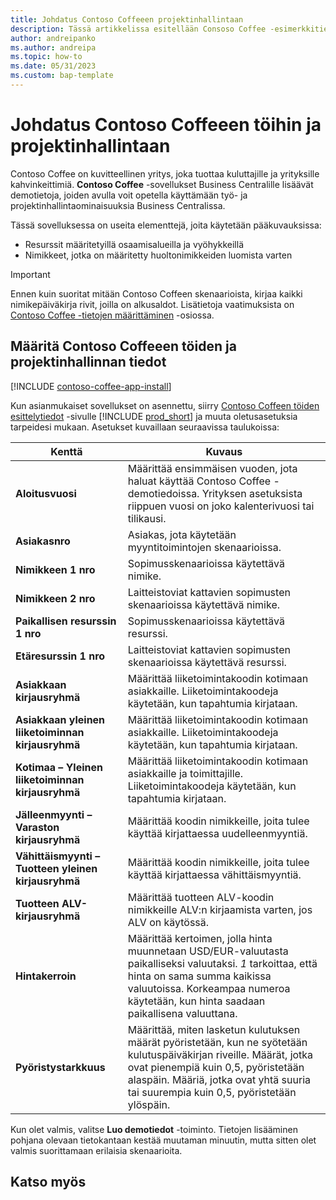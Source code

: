 ```yaml
---
title: Johdatus Contoso Coffeeen projektinhallintaan
description: Tässä artikkelissa esitellään Consoso Coffee -esimerkkitietoja töiden ja projektinhallinnan osalta.
author: andreipanko
ms.author: andreipa
ms.topic: how-to
ms.date: 05/31/2023
ms.custom: bap-template
---
```


# <a name="introduction-to-contoso-coffee-jobs-and-project-management"></a>Johdatus Contoso Coffeeen töihin ja projektinhallintaan

Contoso Coffee on kuvitteellinen yritys, joka tuottaa kuluttajille ja yrityksille kahvinkeittimiä. **Contoso Coffee** -sovellukset Business Centralille lisäävät demotietoja, joiden avulla voit opetella käyttämään työ- ja projektinhallintaominaisuuksia Business Centralissa.

Tässä sovelluksessa on useita elementtejä, joita käytetään pääkuvauksissa:

- Resurssit määritetyillä osaamisalueilla ja vyöhykkeillä
- Nimikkeet, jotka on määritetty huoltonimikkeiden luomista varten

> [!IMPORTANT]
> Ennen kuin suoritat mitään Contoso Coffeen skenaarioista, kirjaa kaikki nimikepäiväkirja rivit, joilla on alkusaldot. Lisätietoja vaatimuksista on [Contoso Coffee -tietojen määrittäminen](#set-up-contoso-coffee-jobs-and-project-management-data) -osiossa.
>
> 
## <a name="set-up-contoso-coffee-jobs-and-project-management-data"></a>Määritä Contoso Coffeeen töiden ja projektinhallinnan tiedot

[!INCLUDE [contoso-coffee-app-install](../../includes/contoso-coffee-app-install.md)]

Kun asianmukaiset sovellukset on asennettu, siirry [Contoso Coffeen töiden esittelytiedot](https://businesscentral.dynamics.com/?page=4767) -sivulle [!INCLUDE [prod_short](../../includes/prod_short.md)] ja muuta oletusasetuksia tarpeidesi mukaan. Asetukset kuvaillaan seuraavissa taulukoissa:  

|Kenttä  |Kuvaus  |
|---------|---------|
|**Aloitusvuosi** |Määrittää ensimmäisen vuoden, jota haluat käyttää Contoso Coffee -demotiedoissa. Yrityksen asetuksista riippuen vuosi on joko kalenterivuosi tai tilikausi.|
|**Asiakasnro**  |Asiakas, jota käytetään myyntitoimintojen skenaarioissa.|
|**Nimikkeen 1 nro**  |Sopimusskenaarioissa käytettävä nimike.|
|**Nimikkeen 2 nro**  |Laitteistoviat kattavien sopimusten skenaarioissa käytettävä nimike.|
|**Paikallisen resurssin 1 nro**  |Sopimusskenaarioissa käytettävä resurssi.|
|**Etäresurssin 1 nro**  |Laitteistoviat kattavien sopimusten skenaarioissa käytettävä resurssi.|
|**Asiakkaan kirjausryhmä**|Määrittää liiketoimintakoodin kotimaan asiakkaille. Liiketoimintakoodeja käytetään, kun tapahtumia kirjataan. |
|**Asiakkaan yleinen liiketoiminnan kirjausryhmä**|Määrittää liiketoimintakoodin kotimaan asiakkaille. Liiketoimintakoodeja käytetään, kun tapahtumia kirjataan. |
|**Kotimaa – Yleinen liiketoiminnan kirjausryhmä**|Määrittää liiketoimintakoodin kotimaan asiakkaille ja toimittajille. Liiketoimintakoodeja käytetään, kun tapahtumia kirjataan. |
|**Jälleenmyynti – Varaston kirjausryhmä**    |Määrittää koodin nimikkeille, joita tulee käyttää kirjattaessa uudelleenmyyntiä.|
|**Vähittäismyynti – Tuotteen yleinen kirjausryhmä**    |Määrittää koodin nimikkeille, joita tulee käyttää kirjattaessa vähittäismyyntiä.|
|**Tuotteen ALV-kirjausryhmä**    |Määrittää tuotteen ALV-koodin nimikkeille ALV:n kirjaamista varten, jos ALV on käytössä.|
|**Hintakerroin**     |Määrittää kertoimen, jolla hinta muunnetaan USD/EUR-valuutasta paikalliseksi valuutaksi. *1* tarkoittaa, että hinta on sama summa kaikissa valuutoissa. Korkeampaa numeroa käytetään, kun hinta saadaan paikallisena valuuttana. |
|**Pyöristystarkkuus**  |Määrittää, miten lasketun kulutuksen määrät pyöristetään, kun ne syötetään kulutuspäiväkirjan riveille. Määrät, jotka ovat pienempiä kuin 0,5, pyöristetään alaspäin. Määriä, jotka ovat yhtä suuria tai suurempia kuin 0,5, pyöristetään ylöspäin.|

Kun olet valmis, valitse **Luo demotiedot** -toiminto. Tietojen lisääminen pohjana olevaan tietokantaan kestää muutaman minuutin, mutta sitten olet valmis suorittamaan erilaisia skenaarioita.  

## <a name="see-also"></a>Katso myös

